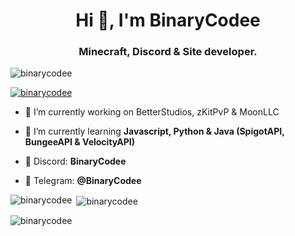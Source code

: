 <h1 align="center">Hi 👋, I'm BinaryCodee</h1>
<h3 align="center">Minecraft, Discord & Site developer.</h3>

<p align="left"> <img src="https://komarev.com/ghpvc/?username=binarycodee&label=Profile%20views&color=0e75b6&style=flat" alt="binarycodee" /> </p>

<p align="left"> <a href="https://github.com/ryo-ma/github-profile-trophy"><img src="https://github-profile-trophy.vercel.app/?username=binarycodee" alt="binarycodee" /></a> </p>

- 🔭 I’m currently working on BetterStudios, zKitPvP & MoonLLC

- 🌱 I’m currently learning **Javascript, Python & Java (SpigotAPI, BungeeAPI & VelocityAPI)**

- 🔗 Discord: **BinaryCodee**

- 🔗 Telegram: **@BinaryCodee**
<p align="left">
</p>

<p><img align="left" src="https://github-readme-stats.vercel.app/api/top-langs?username=binarycodee&show_icons=true&locale=en&layout=compact" alt="binarycodee" /></p>

<p>&nbsp;<img align="center" src="https://github-readme-stats.vercel.app/api?username=binarycodee&show_icons=true&locale=en" alt="binarycodee" /></p>

<p><img align="center" src="https://github-readme-streak-stats.herokuapp.com/?user=binarycodee&" alt="binarycodee" /></p>
